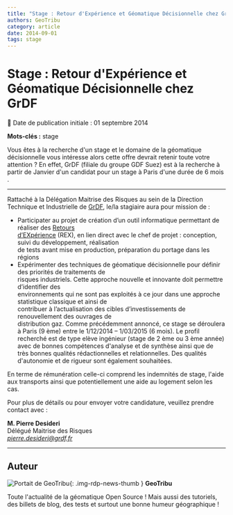 ```yaml
---
title: "Stage : Retour d'Expérience et Géomatique Décisionnelle chez GrDF"
authors: GeoTribu
category: article
date: 2014-09-01
tags: stage
---
```


# Stage : Retour d'Expérience et Géomatique Décisionnelle chez GrDF


:calendar: Date de publication initiale : 01 septembre 2014

**Mots-clés :** stage

Vous êtes à la recherche d'un stage et le domaine de la géomatique décisionnelle vous intéresse alors cette offre devrait retenir toute votre attention ? En effet, GrDF (filiale du groupe GDF Suez) est à la recherche à partir de Janvier d'un candidat pour un stage à Paris d'une durée de 6 mois .

----

Rattaché à la Délégation Maitrise des Risques au sein de la Direction Technique et Industrielle de [GrDF](http://www.grdf.fr/), le/la stagiaire aura pour mission de :

* Participater au projet de création d’un outil informatique permettant de réaliser des [Retours](http://fr.wikipedia.org/wiki/Retour_d%27exp%C3%A9rience)  
[d’EXpérience](http://fr.wikipedia.org/wiki/Retour_d%27exp%C3%A9rience) (REX), en lien direct avec le chef de projet : conception, suivi du développement, réalisation  
de tests avant mise en production, préparation du portage dans les régions
* Expérimenter des techniques de géomatique décisionnelle pour définir des priorités de traitements de  
risques industriels. Cette approche nouvelle et innovante doit permettre d’identifier des  
environnements qui ne sont pas exploités à ce jour dans une approche statistique classique et ainsi de  
contribuer à l’actualisation des cibles d’investissements de renouvellement des ouvrages de  
distribution gaz.
Comme précédemment annoncé, ce stage se déroulera à Paris (9 ème) entre le 1/12/2014 – 1/03/2015 (6 mois). Le profil recherché est de type elève ingénieur (stage de 2 ème ou 3 ème année) avec de bonnes compétences d'analyse et de synthèse ainsi que de très bonnes qualités rédactionnelles et relationnelles. Des qualités d'autonomie et de rigueur sont également souhaitées.

En terme de rémunération celle-ci comprend les indemnités de stage, l'aide aux transports ainsi que potentiellement une aide au logement selon les cas.

Pour plus de détails ou pour envoyer votre candidature, veuillez prendre contact avec :

**M. Pierre Desideri**  
Délégué Maitrise des Risques  
*[pierre.desideri@grdf.fr](mailto:pierre.desideri@grdf.fr)*



----

## Auteur

![Portait de GeoTribu](https://cdn.geotribu.fr/images/internal/charte/geotribu\_logo\_64x64.png){: .img-rdp-news-thumb }
**GeoTribu**

Toute l'actualité de la géomatique Open Source ! Mais aussi des tutoriels, des billets de blog, des tests et surtout une bonne humeur géographique !
